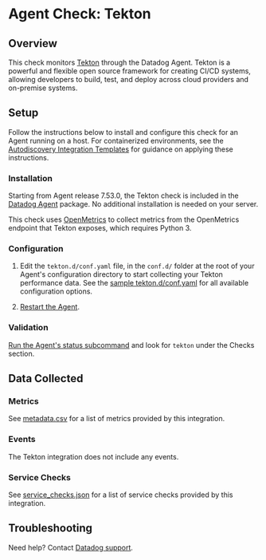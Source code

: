 # Agent Check: Tekton

## Overview

This check monitors [Tekton][1] through the Datadog Agent. Tekton is a powerful and flexible open source framework for creating CI/CD systems, allowing developers to build, test, and deploy across cloud providers and on-premise systems.

## Setup

Follow the instructions below to install and configure this check for an Agent running on a host. For containerized environments, see the [Autodiscovery Integration Templates][3] for guidance on applying these instructions.

### Installation

Starting from Agent release 7.53.0, the Tekton check is included in the [Datadog Agent][2] package. No additional installation is needed on your server.

This check uses [OpenMetrics][10] to collect metrics from the OpenMetrics endpoint that Tekton exposes, which requires Python 3.

### Configuration

1. Edit the `tekton.d/conf.yaml` file, in the `conf.d/` folder at the root of your Agent's configuration directory to start collecting your Tekton performance data. See the [sample tekton.d/conf.yaml][4] for all available configuration options.

2. [Restart the Agent][5].

### Validation

[Run the Agent's status subcommand][6] and look for `tekton` under the Checks section.

## Data Collected

### Metrics

See [metadata.csv][7] for a list of metrics provided by this integration.

### Events

The Tekton integration does not include any events.

### Service Checks

See [service_checks.json][8] for a list of service checks provided by this integration.

## Troubleshooting

Need help? Contact [Datadog support][9].


[1]: https://tekton.dev/
[2]: https://app.datadoghq.com/account/settings/agent/latest
[3]: https://docs.datadoghq.com/agent/kubernetes/integrations/
[4]: https://github.com/DataDog/integrations-core/blob/master/tekton/datadog_checks/tekton/data/conf.yaml.example
[5]: https://docs.datadoghq.com/agent/guide/agent-commands/#start-stop-and-restart-the-agent
[6]: https://docs.datadoghq.com/agent/guide/agent-commands/#agent-status-and-information
[7]: https://github.com/DataDog/integrations-core/blob/master/tekton/metadata.csv
[8]: https://github.com/DataDog/integrations-core/blob/master/tekton/assets/service_checks.json
[9]: https://docs.datadoghq.com/help/
[10]: https://docs.datadoghq.com/integrations/openmetrics/
